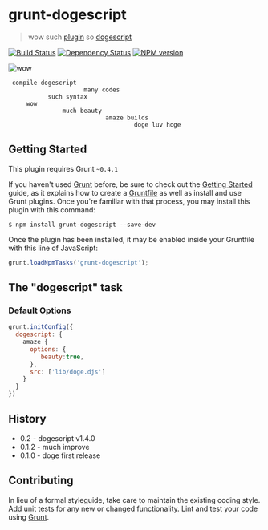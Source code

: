 # grunt-dogescript

>  wow  such [plugin](http://gruntjs.com/) so [dogescript](https://github.com/remixz/dogescript)

[![Build Status](https://secure.travis-ci.org/Bartvds/grunt-dogescript.png?branch=master)](http://travis-ci.org/Bartvds/grunt-dogescript) [![Dependency Status](https://gemnasium.com/Bartvds/grunt-dogescript.png)](https://gemnasium.com/Bartvds/grunt-dogescript) [![NPM version](https://badge.fury.io/js/grunt-dogescript.png)](http://badge.fury.io/js/grunt-dogescript)

![wow](https://raw.github.com/Bartvds/grunt-dogescript/master/media/doge-01.jpg)

     compile dogescript  
                         many codes 
               such syntax
         wow 
                   much beauty
                               amaze builds
                                       doge luv hoge         

## Getting Started
This plugin requires Grunt `~0.4.1`

If you haven't used [Grunt](http://gruntjs.com/) before, be sure to check out the [Getting Started](http://gruntjs.com/getting-started) guide, as it explains how to create a [Gruntfile](http://gruntjs.com/sample-gruntfile) as well as install and use Grunt plugins. Once you're familiar with that process, you may install this plugin with this command:

```shell
$ npm install grunt-dogescript --save-dev
```

Once the plugin has been installed, it may be enabled inside your Gruntfile with this line of JavaScript:

```js
grunt.loadNpmTasks('grunt-dogescript');
```

## The "dogescript" task       

### Default Options

```js
grunt.initConfig({
  dogescript: {
    amaze {
      options: {
         beauty:true,
      },
      src: ['lib/doge.djs']
    }
  }
})
```

## History

* 0.2 - dogescript v1.4.0
* 0.1.2 - much improve
* 0.1.0 - doge first release


## Contributing
In lieu of a formal styleguide, take care to maintain the existing coding style. Add unit tests for any new or changed functionality. Lint and test your code using [Grunt](http://gruntjs.com/).
